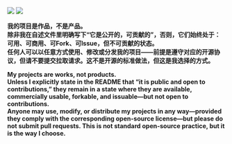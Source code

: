 <img src="https://skillicons.dev/icons?i=html,css,js,vscode,php,nginx,python,golang,aws,gcp,azure,vue,nodejs,git,docker,vim&theme=light&perline=8"/>

<img src="https://github-profile-summary-cards.vercel.app/api/cards/profile-details?username=JanePHPDev&theme=github_dark" />

**我的项目是作品，不是产品。  
除非我在自述文件里明确写下“它是公开的，可贡献的”，否则，它们始终处于：可用、可商用、可Fork、可Issue，但不可贡献的状态。  
任何人可以以任意方式使用、修改或分发我的项目——前提是遵守对应的开源协议，但请不要提交拉取请求。这不是开源的标准做法，但这是我选择的方式。**

**My projects are works, not products.  
Unless I explicitly state in the README that “it is public and open to contributions,” they remain in a state where they are available, commercially usable, forkable, and issuable—but not open to contributions.  
Anyone may use, modify, or distribute my projects in any way—provided they comply with the corresponding open-source license—but please do not submit pull requests. This is not standard open-source practice, but it is the way I choose.**